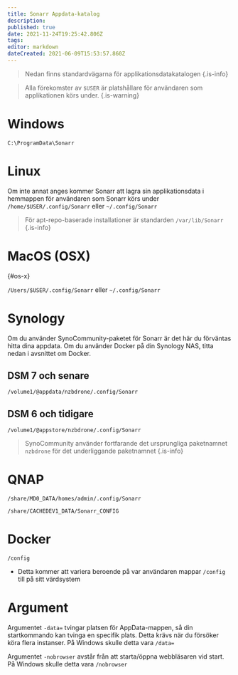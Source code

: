 ```yaml
---
title: Sonarr Appdata-katalog
description: 
published: true
date: 2021-11-24T19:25:42.806Z
tags: 
editor: markdown
dateCreated: 2021-06-09T15:53:57.860Z
---
```


> Nedan finns standardvägarna för applikationsdatakatalogen {.is-info}

> Alla förekomster av `$USER` är platshållare för användaren som applikationen körs under. {.is-warning}

# Windows

`C:\ProgramData\Sonarr`

# Linux

Om inte annat anges kommer Sonarr att lagra sin applikationsdata i hemmappen för användaren som Sonarr körs under `/home/$USER/.config/Sonarr` eller `~/.config/Sonarr`

> För apt-repo-baserade installationer är standarden `/var/lib/Sonarr`
{.is-info}

# MacOS (OSX)

{#os-x}

`/Users/$USER/.config/Sonarr` eller `~/.config/Sonarr`

# Synology

Om du använder SynoCommunity-paketet för Sonarr är det här du förväntas hitta dina appdata. Om du använder Docker på din Synology NAS, titta nedan i avsnittet om Docker.

## DSM 7 och senare

`/volume1/@appdata/nzbdrone/.config/Sonarr`

## DSM 6 och tidigare

`/volume1/@appstore/nzbdrone/.config/Sonarr`

> SynoCommunity använder fortfarande det ursprungliga paketnamnet `nzbdrone` för det underliggande paketnamnet {.is-info}

# QNAP

`/share/MD0_DATA/homes/admin/.config/Sonarr`

`/share/CACHEDEV1_DATA/Sonarr_CONFIG`

# Docker

`/config`

- Detta kommer att variera beroende på var användaren mappar `/config` till på sitt värdsystem

# Argument

Argumentet `-data=` tvingar platsen för AppData-mappen, så din startkommando kan tvinga en specifik plats. Detta krävs när du försöker köra flera instanser. På Windows skulle detta vara `/data=`

Argumentet `-nobrowser` avstår från att starta/öppna webbläsaren vid start. På Windows skulle detta vara `/nobrowser`